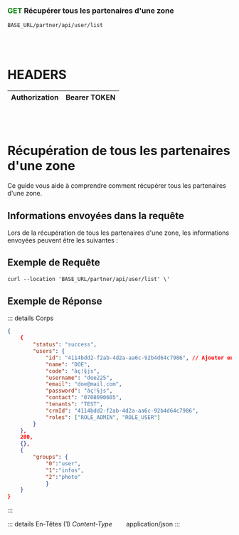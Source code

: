 ### <span style="color:green">GET</span> Récupérer tous les partenaires d'une zone

````
BASE_URL/partner/api/user/list
````

<br/> <br/> 

# HEADERS

| Authorization | Bearer TOKEN |
| ------------- | ----------- |

<br/> <br/>

# Récupération de tous les partenaires d'une zone
Ce guide vous aide à comprendre comment récupérer tous les partenaires d'une zone.


## Informations envoyées dans la requête

Lors de la récupération de tous les partenaires d'une zone, les informations envoyées peuvent être les suivantes :


## Exemple de Requête

```txt
curl --location 'BASE_URL/partner/api/user/list' \'

```


## Exemple de Réponse

::: details Corps  

```json
{
    {
        "status": "success",
        "users": {
            "id": "4114bdd2-f2ab-4d2a-aa6c-92b4d64c7986", // Ajouter en modification
            "name": "DOE",
            "code": "àç!§js",
            "username": "doe225",
            "email": "doe@mail.com",
            "password": "àç!§js",
            "contact": "0708090605",
            "tenants": "TEST",
            "crmId": "4114bdd2-f2ab-4d2a-aa6c-92b4d64c7986",
            "roles": ["ROLE_ADMIN", "ROLE_USER"]
        }
    },
    200,
    {},
    {
        "groups": {
            "0":"user", 
            "1":"infos",
            "2":"photo"
            }
    }
}
```
:::


::: details En-Têtes (1)
 *Content-Type*    &nbsp;&nbsp;&nbsp;&nbsp;&nbsp;&nbsp;     application/json
:::
